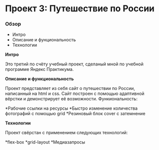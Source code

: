 # Проект 3: Путешествие по России

### Обзор
* Интро
* Описание и фунциональность
* Технологии

**Интро**

Это третий по счёту учебный проект, сделаный мной по учебной программе Яндекс Практикума.

**Описание и функциональность**

Проект представляет из себя сайт о путешествии по России, написанный на html и css.
Сайт построен с помощью адаптивной вёрстки и демонстрирует её возможности.
Функиональность: 

*Рабочие ссылки на ресурсы
*Быстро изменение количества фотографий с помощью grid
*Резиновый блок cover с затемнение


**Технологии**

Проект свёрстан с применением следующих технологий:

*flex-box
*grid-layout
*Медиазапросы
